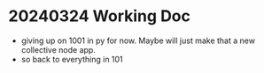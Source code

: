 # 20240324 Working Doc

- giving up on 1001 in py for now. Maybe will just make that a new collective node app.
- so back to everything in 101
